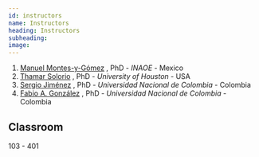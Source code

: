 ```yaml
---
id: instructors
name: Instructors
heading: Instructors
subheading: 
image: 
---
```


1. [Manuel Montes-y-Gómez](http://ccc.inaoep.mx/~mmontesg/) , PhD -
*INAOE* - Mexico
2. [Thamar Solorio](http://solorio.uh.edu/) , PhD - *University of Houston* - USA
3. [Sergio Jiménez](https://sites.google.com/site/sergiojimenezvargas/) , PhD - *Universidad Nacional de Colombia* - Colombia
4. [Fabio A. González](http://dis.unal.edu.co/~fgonza/) , PhD  -  *Universidad Nacional de Colombia* - Colombia

<h2>Classroom</h2>
103 - 401
